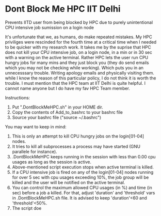# Dont Block Me HPC IIT Delhi
Prevents IITD user from being blocked by HPC due to purely unintentional CPU intensive job sumission on a login node

It's unfortunate that we, as humans, do make repeated mistakes. My HPC priviliges were rescinded for the fourth time at a critical time when I needed to be quicker with my research work. It takes me by the suprise that HPC does not kill your CPU intensive job, on a login node, in a min or in 30 sec with a warning on the active terminal. Rather HPC lets the user run CPU hungry jobs for many mins and they just block you (they do send emails which you may not be checking while working). Which puts you in an unnecesssary trouble. Writing apology emails and physically visiting them. while I know the reason of this particular policy, I do not think it is worth the trouble. 
I must mention that the HPC team at IIT Delhi is quite helpful. I cannot name anyone but I do have my fav HPC Team member.

Instructions:
1. Put ".DontBlockMeHPC.sh" in your HOME dir.
2. Copy the contents of Add_to_bashrc to your bashrc file
3. Source your bashrc file ("source ~/.bashrc")

You may want to keep in mind:
1. This is only an attempt to kill CPU hungry jobs on the login[01-04] nodes.
2. It tries to kill all subprocesses a process may have started (GNU parallele for instance).
3. .DontBlockMeHPC keeps running in the session with less than 0.00 cpu usages as long as the session is active.
4. Above-mentioned script execution stops when active terminal is killed.
5. If a CPU intensive job is fired on any of the login[01-04] nodes running for over 5 sec with cpu usages exceeding 10%, the job group will be killed and the user will be notified on the active terminal.
6. You can control the maximum allowed CPU usages (in %) and time (in sec) before a job a killed. For that, adjust 'duration' and 'threshold' vars in .DontBlockMeHPC.sh file. It is advised to keep 'duration'<60 and 'threshold'<50%.
7. The script doe
